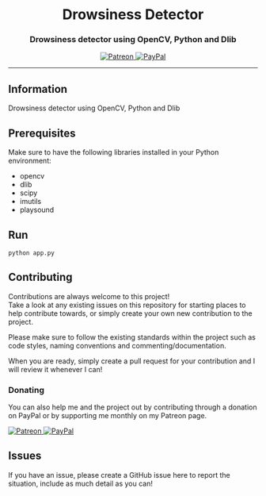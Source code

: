 
<h1 align="center" id="Template">
  Drowsiness Detector
</h1>

<h3 align="center">Drowsiness detector using OpenCV, Python and Dlib</h3>

<p align="center">
      <a href="https://patreon.com/discordboats" target="_blank">
        <img src="https://img.shields.io/badge/patreon-DiscordBoats-blue.svg?logo=patreon&logoWidth=30&logoColor=F96854&style=popout-square" alt="Patreon"/>
    </a>
    <a href="https://paypal.me/roeelupo" target="_blank">
        <img src="https://img.shields.io/badge/paypal-Roee%20Lupo-blue.svg?logo=paypal&logoWidth=30&logoColor=00457C&style=popout-square" alt="PayPal"/>
    </a>
</p>

----

## Information
Drowsiness detector using OpenCV, Python and Dlib

## Prerequisites
Make sure to have the following libraries installed in your Python environment:

* opencv
* dlib
* scipy
* imutils
* playsound

## Run
`python app.py`

## Contributing
Contributions are always welcome to this project!\
Take a look at any existing issues on this repository for starting places to help contribute towards, or simply create your own new contribution to the project.

Please make sure to follow the existing standards within the project such as code styles, naming conventions and commenting/documentation.

When you are ready, simply create a pull request for your contribution and I will review it whenever I can!

### Donating

You can also help me and the project out by contributing through a donation on PayPal or by supporting me monthly on my Patreon page.
<p>
    <a href="https://patreon.com/discordboats" target="_blank">
        <img src="https://img.shields.io/badge/patreon-DiscordBoats-blue.svg?logo=patreon&logoWidth=30&logoColor=F96854&style=popout-square" alt="Patreon"/>
    </a>
    <a href="https://paypal.me/roeelupo" target="_blank">
        <img src="https://img.shields.io/badge/paypal-Roee%20Lupo-blue.svg?logo=paypal&logoWidth=30&logoColor=00457C&style=popout-square" alt="PayPal"/>
    </a>
</p>

## Issues
If you have an issue, please create a GitHub issue here to report the situation, include as much detail as you can!
